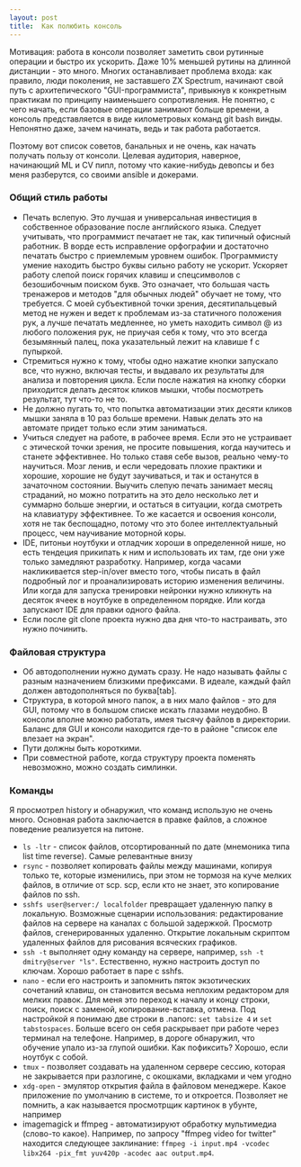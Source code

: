 ```yaml
---
layout: post
title:  Как полюбить консоль
---
```


Мотивация: работа в консоли позволяет заметить свои рутинные операции и быстро их ускорить. Даже 10% меньшей рутины на длинной дистанции - это много. Многих останавливает проблема входа: как правило, люди поколения, не заставшего ZX Spectrum, начинают свой путь с архитепического "GUI-программиста", привыкнув к конкретным практикам по принципу наименьшего сопротивления. Не понятно, с чего начать, если базовые операции занимают больше времени, а консоль представляется в виде километровых команд git bash винды. Непонятно даже, зачем начинать, ведь и так работа работается.

Поэтому вот список советов, банальных и не очень, как начать получать пользу от консоли. Целевая аудитория, наверное, начинающий ML и CV пипл, потому что какие-нибудь девопсы и без меня разберутся, со своими ansible и докерами.

### Общий стиль работы

* Печать вслепую. Это лучшая и универсальная инвестиция в собственное образование после английского языка. Следует учитывать, что программист печатает не так, как типичный офисный работник. В ворде есть исправление орфографии и достаточно печатать быстро с приемлемым уровнем ошибок. Программисту умение находить быстро буквы сильно работу не ускорит. Ускоряет работу слепой поиск горячих клавиш и спецсимволов с безошибочным поиском букв. Это означает, что большая часть тренажеров и методов "для обычных людей" обучает не тому, что требуется. С моей субъективной точки зрения, десятипальцевый метод не нужен и ведет к проблемам из-за статичного положения рук, а лучше печатать медленнее, но уметь находить символ @ из любого положения рук, не приучая себя к тому, что это всегда безымянный палец, пока указательный лежит на клавише f с пупыркой.
* Стремиться нужно к тому, чтобы одно нажатие кнопки запускало все, что нужно, включая тесты, и выдавало их результаты для анализа и повторения цикла. Если после нажатия на кнопку сборки приходится делать десяток кликов мышки, чтобы посмотреть результат, тут что-то не то.
* Не должно пугать то, что попытка автоматизации этих десяти кликов мышки заняла в 10 раз больше времени. Навык делать это на автомате придет только если этим заниматься.
* Учиться следует на работе, в рабочее время. Если это не устраивает с этической точки зрения, не просите повышения, когда научитесь и станете эффективнее. Но только ставя себе вызов, реально чему-то научиться. Мозг ленив, и если чередовать плохие практики и хорошие, хорошие не будут заучиваться, и так и останутся в зачаточном состоянии. Выучить слепую печать занимает месяц страданий, но можно потратить на это дело несколько лет и суммарно больше энергии, и остаться в ситуации, когда смотреть на клавиатуру эффективнее. То же касается и освоения консоли, хотя не так беспощадно, потому что это более интеллектуальный процесс, чем научивание моторной коры.
* IDE, питоньи ноутбуки и отладчик хороши в определенной нише, но есть тендеция прикипать к ним и использовать их там, где они уже только замедляют разработку. Например, когда часами накликивается step-in/over вместо того, чтобы писать в файл подробный лог и проанализировать историю изменения величины. Или когда для запуска тренировки нейронки нужно кликнуть на десяток ячеек в ноутбуке в определенном порядке. Или когда запускают IDE для правки одного файла.
* Если после git clone проекта нужно два дня что-то настраивать, это нужно починить.

### Файловая структура

* Об автодополнении нужно думать сразу. Не надо называть файлы с разным назначением близкими префиксами. В идеале, каждый файл должен автодополняться по буква[tab].
* Cтруктура, в которой много папок, а в них мало файлов - это для GUI, потому что в большом списке искать глазами неудобно. В консоли вполне можно работать, имея тысячу файлов в директории. Баланс для GUI и консоли находится где-то в районе "список еле влезает на экран".
* Пути должны быть короткими.
* При совместной работе, когда структуру проекта поменять невозможно, можно создать симлинки.

### Команды

Я просмотрел history и обнаружил, что команд использую не очень много. Основная работа заключается в правке файлов, а сложное поведение реализуется на питоне.

* `ls -ltr` - список файлов, отсортированный по дате (мнемоника типа list time reverse). Самые релевантные внизу
* `rsync` - позволяет копировать файлы между машинами, копируя только те, которые изменились, при этом не тормозя на куче мелких файлов, в отличие от scp. scp, если кто не знает, это копирование файлов по ssh.
* `sshfs user@server:/ localfolder` превращает удаленную папку в локальную. Возможные сценарии использования: редактирование файлов на сервере на каналах с большой задержкой. Просмотр файлов, сгенерированных удаленно. Открытие локальным скриптом удаленных файлов для рисования всяческих графиков.
* `ssh -t` выполняет одну команду на сервере, например, `ssh -t dmitry@server "ls"`. Естественно, нужно настроить доступ по ключам. Хорошо работает в паре с sshfs.
* `nano` - если его настроить и запомнить пяток экзотических сочетаний клавиш, он становится весьма неплохим редактором для мелких правок. Для меня это переход к началу и концу строки, поиск, поиск с заменой, копирование-вставка, отмена. Под настройкой я понимаю две строки в .nanorc: `set tabsize 4` и `set tabstospaces`. Больше всего он себя раскрывает при работе через терминал на телефоне. Например, в дороге обнаружил, что обучение упало из-за глупой ошибки. Как пофиксить? Хорошо, если ноутбук с собой.
* `tmux` - позволяет создавать на удаленном сервере сессию, которая не закрывается при разлогине, с окошками, вкладками и чем угодно
* `xdg-open` - эмулятор открытия файла в файловом менеджере. Какое приложение по умолчанию в системе, то и откроется. Позволяет не помнить, а как называется просмотрщик картинок в убунте, например
* imagemagick и ffmpeg - автоматизируют обработку мультимедиа (слово-то какое). Например, по запросу "ffmpeg video for twitter" находится следующее заклинание: `ffmpeg -i input.mp4 -vcodec libx264 -pix_fmt yuv420p -acodec aac output.mp4`.
